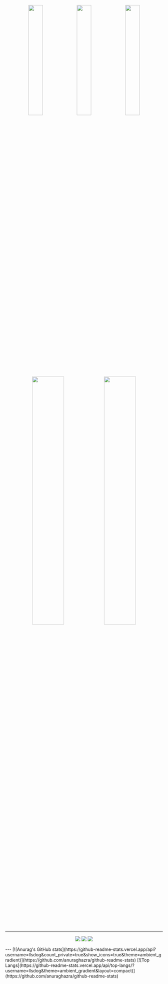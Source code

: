 <p align="center">
  <img src="https://www.dmoe.cc/random.php" width="30%">
  <img src="https://img.r10086.com/acgimg/acgurl.php" width="30%">
  <img src="https://img.xjh.me/random_img.php?return=302" width="30%">
</p>

<p align="center">
  <img src="https://img.paulzzh.com/touhou/random" width="45%">
  <img src="https://app.zichen.zone/api/acg" width="45%">
</p>

---

<p align="center">
  <img src="https://img.shields.io/badge/ACG-Lover-pink?style=flat-square">
  <img src="https://img.shields.io/badge/Anime-World-ff69b4?style=flat-square">
  <img src="https://img.shields.io/badge/Manga-♥-ffb6c1?style=flat-square">
</p>
---
[![Anurag's GitHub stats](https://github-readme-stats.vercel.app/api?username=llsdog&count_private=true&show_icons=true&theme=ambient_gradient)](https://github.com/anuraghazra/github-readme-stats)
[![Top Langs](https://github-readme-stats.vercel.app/api/top-langs/?username=llsdog&theme=ambient_gradient&layout=compact)](https://github.com/anuraghazra/github-readme-stats)
<!--
**llsdog/llsdog** is a ✨ _special_ ✨ repository because its `README.md` (this file) appears on your GitHub profile.

Here are some ideas to get you started:

- 🔭 I’m currently working on ...
- 🌱 I’m currently learning ...
- 👯 I’m looking to collaborate on ...
- 🤔 I’m looking for help with ...
- 💬 Ask me about ...
- 📫 How to reach me: ...
- 😄 Pronouns: ...
- ⚡ Fun fact: ...
-->
